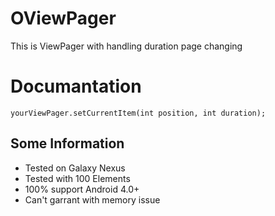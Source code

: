OViewPager
==========

This is ViewPager with handling duration page changing

Documantation
=============

`
yourViewPager.setCurrentItem(int position, int duration); 
`

## Some Information
  * Tested on Galaxy Nexus
  * Tested with 100 Elements
  * 100% support Android 4.0+
  * Can't garrant with memory issue
